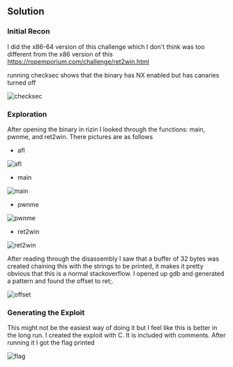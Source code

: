 ## Solution

### Initial Recon

I did the x86-64 version of this challenge which I don't think was too different from the x86 version of this
https://ropemporium.com/challenge/ret2win.html

running checksec shows that the binary has NX enabled but has canaries turned off

![checksec](https://github.com/VJMumphrey/rop-emporium-writeups/tree/main/ret2win/images/checksec.png)

### Exploration

After opening the binary in rizin I looked through the functions: main, pwnme, and ret2win. There pictures are as follows

- afl

![afl](https://github.com/VJMumphrey/rop-emporium-writeups/tree/main/ret2win/images/afl.png)

- main

![main](https://github.com/VJMumphrey/rop-emporium-writeups/tree/main/ret2win/images/main.png)

- pwnme

![pwnme](https://github.com/VJMumphrey/rop-emporium-writeups/tree/main/ret2win/images/pwnme.png)

- ret2win

![ret2win](https://github.com/VJMumphrey/rop-emporium-writeups/tree/main/ret2win/images/ret2win.png)

After reading through the disassembly I saw that a buffer of 32 bytes was created chaining this with the strings to be printed, it makes it pretty obvious that this is a normal stackoverflow.
I opened up gdb and generated a pattern and found the offset to ret;.

![offset](https://github.com/VJMumphrey/rop-emporium-writeups/tree/main/ret2win/images/offset.png)

### Generating the Exploit

This might not be the easiest way of doing it but I feel like this is better in the long run. I created the exploit with C. It is included with comments. After running it I got the flag printed

![flag](https://github.com/VJMumphrey/rop-emporium-writeups/tree/main/ret2win/images/flag.png)